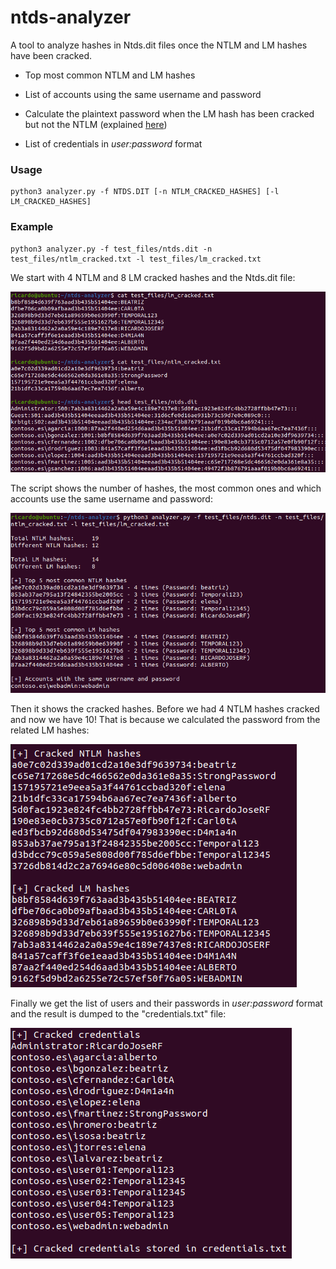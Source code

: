 # ntds-analyzer

A tool to analyze hashes in Ntds.dit files once the NTLM and LM hashes have been cracked.

- Top most common NTLM and LM hashes

- List of accounts using the same username and password

- Calculate the plaintext password when the LM hash has been cracked but not the NTLM (explained [here](https://github.com/ricardojoserf/LM_original_password_cracker))

- List of credentials in *user:password* format


### Usage

```
python3 analyzer.py -f NTDS.DIT [-n NTLM_CRACKED_HASHES] [-l LM_CRACKED_HASHES]
```

### Example

```
python3 analyzer.py -f test_files/ntds.dit -n test_files/ntlm_cracked.txt -l test_files/lm_cracked.txt
```

We start with 4 NTLM and 8 LM cracked hashes and the Ntds.dit file:

![Image0](images/image0.png)

The script shows the number of hashes, the most common ones and which accounts use the same username and password:

![Image1](images/image1.png)

Then it shows the cracked hashes. Before we had 4 NTLM hashes cracked and now we have 10! That is because we calculated the password from the related LM hashes:

![Image2](images/image2.png)

Finally we get the list of users and their passwords in *user:password* format and the result is dumped to the "credentials.txt" file:

![Image3](images/image3.png)
